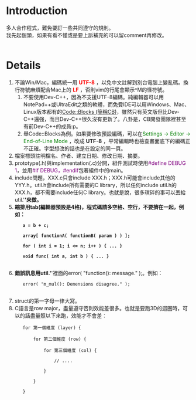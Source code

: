# Introduction #

多人合作程式，難免要訂一些共同遵守的規則。<br>
我先起個頭，如果有看不懂或是要上訴補充的可以留comment再修改。<br>
<br>
<h1>Details</h1>

<ol><li>不論Win/Mac，編碼統一用 <font color='red'><b>UTF-8</b> </font>，以免中文註解到別台電腦上變亂碼。換行符號麻煩配合Mac上的<font color='red'> <b>LF</b> </font>，否則vim的行尾會顯示^M的怪符號。<br>
<ol><li>不要使用Dev-C++，因為不支援UTF-8編碼。純編輯器可以用NotePad++或UltraEdit之類的軟體，而免費IDE可以用Windows、Mac、Linux版本都有的<a href='http://www.codeblocks.org/'>Code::Blocks (簡稱CB)</a>，雖然只有英文版但比Dev-C++還強，而且Dev-C++很久沒有更新了。八卦是，CB開發團隊裡甚至有前Dev-C++的成員:p。<br>
</li><li>舉Code::Blocks為例。如果要修改預設編碼，可以在<font color='green'>Settings → Editor → End-of-Line Mode </font>，改成 <b>UTF-8</b> ，平常編輯時也檢查畫面底下的編碼正不正確。字型想改的話也是在設定的同一頁。<br>
</li></ol></li><li>檔案標頭註明檔名、作者、建立日期、修改日期、摘要。<br>
</li><li>prototype(.h)與implementation(.c)分開，組件測試時使用<font color='purple'>#define DEBUG 1</font>，並用<font color='purple'>#if DEBUG，#endif</font>包著組件中的main。<br>
</li><li>include問題，XXX.c只會include XXX.h；XXX.h可能會include其他的YYY.h。util.h會include所有需要的C library，所以任何include util.h的XXX.h，都不需要include任何C library。也就是說，很多瑣碎的事可以丟給util.'<b>'來做。<br>
</li><li>縮排用tab(編輯器預設是4格)，程式碼請多空格、空行，不要擠在一起，例如：<br>
<pre><code>   a = b + c;<br>
   array[ functionA( functionB( param ) ) ];<br>
   for ( int i = 1; i &lt;= n; i++ ) { ... }<br>
   void func( int a, int b ) { ... }<br>
</code></pre>
</li><li>錯誤訊息用util.'</b>'裡面的error( "function(): message." );。例如：<br>
<pre><code>   error( "m_mul(): Demensions disagree." );<br>
</code></pre>
</li><li>struct的第一字母一律大寫。<br>
</li><li>C語言是row major，盡量遵守否則效能差很多。也就是要跑3D的迴圈時，可以的話盡量照以下來跑，效能才不會差：<br>
<pre><code>   for 第一個維度 (layer) {<br>
       for 第二個維度 (row) {<br>
           for 第三個維度 (col) {<br>
               // ....<br>
           }<br>
       }<br>
   }<br>
</code></pre>